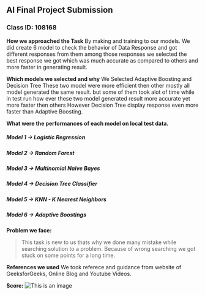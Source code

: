 ## AI Final Project Submission

### Class ID: 108168

**How we approached the Task**
By making and training to our models. We did create 6 model to check the behavior of Data Response and got different responses from them among those responses we selected the best response we got which was much accurate as compared to others and more faster in generating result.

**Which models we selected and why**
We Selected Adaptive Boosting and Decision Tree These two model were more efficient then other mostly all model generated the same result. but some of them took alot of time while in test run how ever these two model generated result more accurate yet more faster then others However Decision Tree display response even more faster than Adaptive Boosting.

**What were the performances of each model on local test data.**

##### Model 1 -> Logistic Regression

##### Model 2 -> Random Forest

##### Model 3 -> Multinomial Naive Bayes

##### Model 4 -> Decision Tree Classifier

##### Model 5 -> KNN - K Nearest Neighbors

##### Model 6 -> Adaptive Boostings

**Problem we face:**

> This task is new to us thats why we done many mistake while searching solution to a problem. Because of wrong searching we got stuck on some points for a long time.

**References we used**
We took referece and guidance from website of GeeksforGeeks, Online Blog and Youtube Videos.

**Score:**
![This is an image](/image.png)
